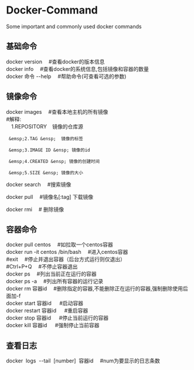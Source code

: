 # Docker-Command  
Some important and commonly used docker commands  

## 基础命令  
docker version          &emsp;#查看docker的版本信息  
docker info             &emsp;#查看docker的系统信息,包括镜像和容器的数量  
docker 命令 --help      &emsp;#帮助命令(可查看可选的参数)  


## 镜像命令  
docker images          &emsp;#查看本地主机的所有镜像  
     #解释:  
     &emsp;1.REPOSITORY &ensp;  镜像的仓库源  

     &emsp;2.TAG &ensp;  镜像的标签  

     &emsp;3.IMAGE ID &ensp; 镜像的id  

     &emsp;4.CREATED &ensp; 镜像的创建时间  

     &emsp;5.SIZE &ensp; 镜像的大小  

docker search  &emsp;#搜索镜像  

docker pull &emsp;#镜像名[:tag] 下载镜像  

docker rmi &emsp;# 删除镜像  


## 容器命令
docker pull centos  &emsp;#如拉取一个centos容器  
docker run -it centos /bin/bash &emsp;#进入centos容器  
#exit &emsp;#停止并退出容器（后台方式运行则仅退出）  
#Ctrl+P+Q  &emsp;#不停止容器退出  
docker ps &emsp;#列出当前正在运行的容器  
docker ps -a &emsp;#列出所有容器的运行记录  
docker rm 容器id  &emsp;#删除指定的容器,不能删除正在运行的容器,强制删除使用后面加-f  
docker start 容器id       &emsp;   #启动容器  
docker restart 容器id     &emsp;   #重启容器  
docker stop 容器id        &emsp;   #停止当前运行的容器  
docker kill 容器id        &emsp;   #强制停止当前容器  

## 查看日志
docker &nbsp;logs &nbsp;--tail&nbsp; [number] &nbsp;容器id  &emsp;#num为要显示的日志条数



